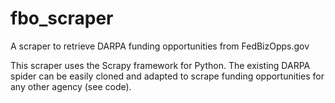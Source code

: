 # fbo_scraper
A scraper to retrieve DARPA funding opportunities from FedBizOpps.gov

This scraper uses the Scrapy framework for Python. The existing DARPA spider can be easily cloned and adapted to scrape funding opportunities for any other agency (see code).
